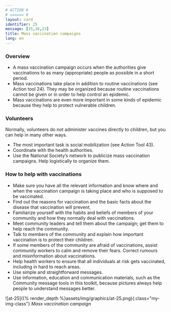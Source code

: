 ```yaml
---
# ACTION #
# ====== #
layout: card
identifier: 25
message: [15,16,23]
title: Mass vaccination campaigns
lang: en
---
```


### Overview

- A mass vaccination campaign occurs when the authorities give vaccinations to as many (appropriate) people as possible in a short period.
- Mass vaccinations take place in addition to routine vaccinations (see Action tool 24<a class="crosslink" href="{% render_depth %}{% render_link action|24 %}"><i class="fas fa-external-link-alt" aria-hidden="true"></i></a>). They may be organized because routine vaccinations cannot be given or in order to help control an epidemic.
- Mass vaccinations are even more important in some kinds of epidemic because they help to protect vulnerable children.

### Volunteers

Normally, volunteers do not administer vaccines directly to children, but you can help in many other ways.

-	The most important task is social mobilization (see Action Tool 43<a class="crosslink" href="{% render_depth %}{% render_link action|43 %}"><i class="fas fa-external-link-alt" aria-hidden="true"></i></a>).
-	Coordinate with the health authorities.
-	Use the National Society’s network to publicize mass vaccination campaigns. Help logistically to organize them.

### How to help with vaccinations

- Make sure you have all the relevant information and know where and when the vaccination campaign is taking place and who is supposed to be vaccinated.
- Find out the reasons for vaccination and the basic facts about the disease that vaccination will prevent.
- Familiarize yourself with the habits and beliefs of members of your community and how they normally deal with vaccinations.
- Meet community leaders and tell them about the campaign; get them to help reach the community.
- Talk to members of the community and explain how important vaccination is to protect their children.
- If some members of the community are afraid of vaccinations, assist community workers to calm and remove their fears. Correct rumours and misinformation about vaccinations.
- Help health workers to ensure that all individuals at risk gets vaccinated, including in  hard to reach areas.
- Use simple and straightforward messages.
- Use information, education and communication materials, such as the Community message tools in this toolkit, because pictures always help people to understand messages better.

![at-25]({% render_depth %}assets/img/graphics/at-25.png){:class="my-img-class"}
*Mass vaccination campaign*
